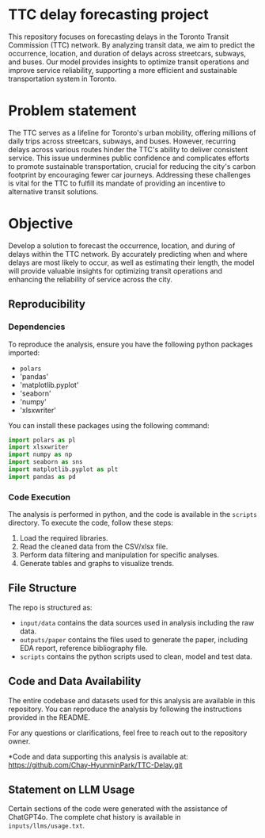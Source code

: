 # TTC delay forecasting project

This repository focuses on forecasting delays in the Toronto Transit Commission (TTC) network. By analyzing transit data, we aim to predict the occurrence, location, and duration of delays across streetcars, subways, and buses. Our model provides insights to optimize transit operations and improve service reliability, supporting a more efficient and sustainable transportation system in Toronto.

# Problem statement
The TTC serves as a lifeline for Toronto's urban mobility, offering millions of daily trips across streetcars, subways, and buses. However, recurring delays across various routes hinder the TTC's ability to deliver consistent service. This issue undermines public confidence and complicates efforts to promote sustainable transportation, crucial for reducing the city's carbon footprint by encouraging fewer car journeys. Addressing these challenges is vital for the TTC to fulfill its mandate of providing an incentive to alternative transit solutions. 

# Objective
Develop a solution to forecast the occurrence, location, and during of delays within the TTC network. By accurately predicting when and where delays are most likely to occur, as well as estimating their length, the model will provide valuable insights for optimizing transit operations and enhancing the reliability of service across the city.

## Reproducibility

### Dependencies
To reproduce the analysis, ensure you have the following python packages imported:

- `polars`
- 'pandas'
- 'matplotlib.pyplot'
- 'seaborn'
- 'numpy'
- 'xlsxwriter'

You can install these packages using the following command:

```Python
import polars as pl
import xlsxwriter
import numpy as np
import seaborn as sns
import matplotlib.pyplot as plt
import pandas as pd
```

### Code Execution
The analysis is performed in python, and the code is available in the `scripts` directory. To execute the code, follow these steps:

1. Load the required libraries.
2. Read the cleaned data from the CSV/xlsx file.
3. Perform data filtering and manipulation for specific analyses.
4. Generate tables and graphs to visualize trends.


## File Structure

The repo is structured as:

-   `input/data` contains the data sources used in analysis including the raw data.
-   `outputs/paper` contains the files used to generate the paper, including EDA report, reference bibliography file.
-   `scripts` contains the python scripts used to clean, model and test data.
  


## Code and Data Availability

The entire codebase and datasets used for this analysis are available in this repository. You can reproduce the analysis by following the instructions provided in the README.

For any questions or clarifications, feel free to reach out to the repository owner.

*Code and data supporting this analysis is available at: https://github.com/Chay-HyunminPark/TTC-Delay.git

## Statement on LLM Usage
Certain sections of the code were generated with the assistance of ChatGPT4o. The complete chat history is available in `inputs/llms/usage.txt`. 

